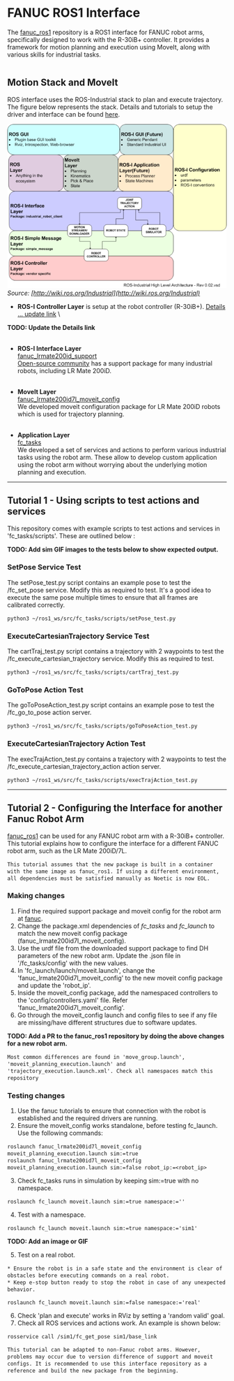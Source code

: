 # FANUC ROS1 Interface

The <a href="https://github.com/cmu-mfi/fanuc_ros1" class="inline-button"><i class="fab fa-github"></i>fanuc_ros1</a> repository is a ROS1 interface for FANUC robot arms, specifically designed to work with the R-30iB+ controller. It provides a framework for motion planning and execution using MoveIt, along with various skills for industrial tasks.

```{contents}
```

## Motion Stack and MoveIt 

ROS interface uses the ROS-Industrial stack to plan and execute trajectory. The figure below represents the stack. Details and tutorials to setup the driver and interface can be found [here](http://wiki.ros.org/fanuc/Tutorials).

![MotoROS](../files/ros_industrial_architecture.png)
*Source: [http://wiki.ros.org/Industrial](http://wiki.ros.org/Industrial)*

- **ROS-I Controller Layer** is setup at the robot controller (R-30iB+). [Details ... update link](www.example.com) \

**TODO: Update the Details link**
</br></br>

- **ROS-I Interface Layer** \
[fanuc_lrmate200id_support](https://github.com/cmu-mfi/fanuc_ros1/tree/main/fanuc_lrmate200id_support) \
[Open-source community](http://wiki.ros.org/fanuc) has a support package for many industrial robots, including LR Mate 200iD.
</br></br>

- **MoveIt Layer** \
[fanuc_lrmate200id7l_moveit_config](https://github.com/cmu-mfi/fanuc_ros1/tree/main/fanuc_lrmate200id7l_moveit_config) \
We developed moveit configuration package for LR Mate 200iD robots which is used for trajectory planning.
</br></br>

- **Application Layer** \
[fc_tasks](https://github.com/cmu-mfi/fanuc_ros1/tree/main/fc_tasks) \
We developed a set of services and actions to perform various industrial tasks using the robot arm. These allow to develop custom application using the robot arm without worrying about the underlying motion planning and execution.

<hr>

## Tutorial 1 - Using scripts to test actions and services 

This repository comes with example scripts to test actions and services in 'fc_tasks/scripts'. These are outlined below :


**TODO: Add sim GIF images to the tests below to show expected output.**

### SetPose Service Test
The setPose_test.py script contains an example pose to test the /fc_set_pose service. Modify this as required to test. It's a good idea to execute the same pose multiple times to ensure that all frames are calibrated correctly. 
```shell
python3 ~/ros1_ws/src/fc_tasks/scripts/setPose_test.py
```
### ExecuteCartesianTrajectory Service Test
The cartTraj_test.py script contains a trajectory with 2 waypoints to test the /fc_execute_cartesian_trajectory service. Modify this as required to test. 
```shell
python3 ~/ros1_ws/src/fc_tasks/scripts/cartTraj_test.py
```
### GoToPose Action Test 
The goToPoseAction_test.py script contains an example pose to test the /fc_go_to_pose action server. 
```shell
python3 ~/ros1_ws/src/fc_tasks/scripts/goToPoseAction_test.py
```
### ExecuteCartesianTrajectory Action Test 
The execTrajAction_test.py contains a trajectory with 2 waypoints to test the /fc_execute_cartesian_trajectory_action action server. 
```shell
python3 ~/ros1_ws/src/fc_tasks/scripts/execTrajAction_test.py
```

<hr>

## Tutorial 2 - Configuring the Interface for another Fanuc Robot Arm

<a href="https://github.com/cmu-mfi/fanuc_ros1" class="inline-button"><i class="fab fa-github"></i>fanuc_ros1</a> can be used for any FANUC robot arm with a R-30iB+ controller. This tutorial explains how to configure the interface for a different FANUC robot arm, such as the LR Mate 200iD/7L.

```{note}
This tutorial assumes that the new package is built in a container with the same image as fanuc_ros1. If using a different environment, all dependencies must be satisfied manually as Noetic is now EOL. 
```

### Making changes

1. Find the required support package and moveit config for the robot arm at [fanuc](https://github.com/ros-industrial/fanuc). 
2. Change the package.xml dependencies of <i>fc_tasks</i> and <i>fc_launch</i> to match the new moveit config package (fanuc_lrmate200id7l_moveit_config).
3. Use the urdf file from the downloaded support package to find DH parameters of the new robot arm. Update the .json file in '/fc_tasks/config' with the new values. 
4. In 'fc_launch/launch/moveit.launch', change the 'fanuc_lrmate200id7l_moveit_config' to the new moveit config package and update the 'robot_ip'.
5. Inside the moveit_config package, add the namespaced controllers to the 'config/controllers.yaml' file. Refer 'fanuc_lrmate200id7l_moveit_config'. 
6. Go through the moveit_config launch and config files to see if any file are missing/have different structures due to software updates. 

**TODO: Add a PR to the fanuc_ros1 repository by doing the above changes for a new robot arm.**

```{note}
Most common differences are found in 'move_group.launch', 'moveit_planning_execution.launch' and 'trajectory_execution.launch.xml'. Check all namespaces match this repository
```

### Testing changes

1. Use the fanuc tutorials to ensure that connection with the robot is established and the required drivers are running. 
2. Ensure the moveit_config works standalone, before testing fc_launch. Use the following commands: 

```shell
roslaunch fanuc_lrmate200id7l_moveit_config moveit_planning_execution.launch sim:=true 
roslaunch fanuc_lrmate200id7l_moveit_config moveit_planning_execution.launch sim:=false robot_ip:=<robot_ip>
```
3. Check fc_tasks runs in simulation by keeping sim:=true with no namespace. 

```shell
roslaunch fc_launch moveit.launch sim:=true namespace:=''
```
4. Test with a namespace.

```shell
roslaunch fc_launch moveit.launch sim:=true namespace:='sim1'
```

**TODO: Add an image or GIF**


5. Test on a real robot. 

```{warning}
* Ensure the robot is in a safe state and the environment is clear of obstacles before executing commands on a real robot.
* Keep e-stop button ready to stop the robot in case of any unexpected behavior.
```

```shell
roslaunch fc_launch moveit.launch sim:=false namespace:='real'
```
6. Check 'plan and execute' works in RViz by setting a 'random valid' goal. 
7. Check all ROS services and actions work. An example is shown below:

```shell
rosservice call /sim1/fc_get_pose sim1/base_link 
```

```{note}
This tutorial can be adapted to non-Fanuc robot arms. However, problems may occur due to version difference of support and moveit configs. It is recommended to use this interface repository as a reference and build the new package from the beginning. 
```